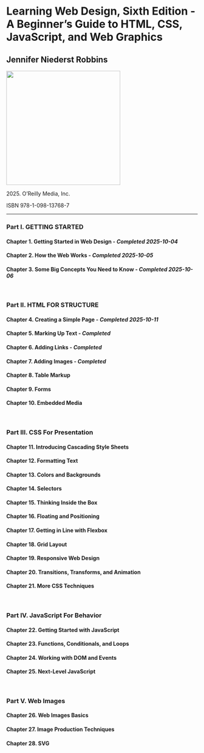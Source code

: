 <h1>Learning Web Design, Sixth Edition - A Beginner’s Guide to HTML, CSS, JavaScript, and Web Graphics</h1>
<h2>Jennifer Niederst Robbins</h2>
<img src="https://images-na.ssl-images-amazon.com/images/S/compressed.photo.goodreads.com/books/1737856519i/216848149.jpg" height="300px" alt="">
<p>2025. O’Reilly Media, Inc.</p>
<p>ISBN 978-1-098-13768-7</p>
<hr>
<h3>Part I. GETTING STARTED</h3>
<h4>Chapter 1. Getting Started in Web Design - <em>Completed 2025-10-04</em></h4>
<h4>Chapter 2. How the Web Works - <em>Completed 2025-10-05</em></h4>
<h4>Chapter 3. Some Big Concepts You Need to Know - <em>Completed 2025-10-06</em></h4>
<br>
<h3>Part II. HTML FOR STRUCTURE</h3>
<h4>Chapter 4. Creating a Simple Page - <em>Completed 2025-10-11</em></h4>
<h4>Chapter 5. Marking Up Text - <em>Completed</em></h4>
<h4>Chapter 6. Adding Links - <em>Completed</em></h4>
<h4>Chapter 7. Adding Images - <em>Completed</em></h4>
<h4>Chapter 8. Table Markup</h4>
<h4>Chapter 9. Forms</h4>
<h4>Chapter 10. Embedded Media</h4>
<br>
<h3>Part III. CSS For Presentation</h3>
<h4>Chapter 11. Introducing Cascading Style Sheets</h4>
<h4>Chapter 12. Formatting Text</h4>
<h4>Chapter 13. Colors and Backgrounds</h4>
<h4>Chapter 14. Selectors</h4>
<h4>Chapter 15. Thinking Inside the Box</h4>
<h4>Chapter 16. Floating and Positioning</h4>
<h4>Chapter 17. Getting in Line with Flexbox</h4>
<h4>Chapter 18. Grid Layout</h4>
<h4>Chapter 19. Responsive Web Design</h4>
<h4>Chapter 20. Transitions, Transforms, and Animation</h4>
<h4>Chapter 21. More CSS Techniques</h4>
<br>
<h3>Part IV. JavaScript For Behavior</h3>
<h4>Chapter 22. Getting Started with JavaScript</h4>
<h4>Chapter 23. Functions, Conditionals, and Loops</h4>
<h4>Chapter 24. Working with DOM and Events</h4>
<h4>Chapter 25. Next-Level JavaScript</h4>
<br>
<h3>Part V. Web Images</h3>
<h4>Chapter 26. Web Images Basics</h4>
<h4>Chapter 27. Image Production Techniques</h4>
<h4>Chapter 28. SVG</h4>
